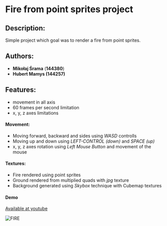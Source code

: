 # Fire from point sprites project

## Description:
Simple project which goal was to render a fire from point sprites.

## Authors: 
- **Mikołaj Śrama** (**144380**)
- **Hubert Mamys (144257)**

## Features:
- movement in all axis
- 60 frames per second limitation
- x, y, z axes limitations

#### Movement:
- Moving forward, backward and sides using *WASD* controlls
- Moving up and down using *LEFT-CONTROL (down)* and *SPACE (up)*
- x, y, z axes rotation using *Left Mouse Button* and movement of the mouse

#### Textures:
- Fire rendered using point sprites
- Ground rendered from multiplied quads with *jpg* texture
- Background generated using *Skybox* technique with Cubemap textures

#### Demo
[Available at youtube](https://www.youtube.com/watch?v=nNawv_uN93o)

![FIRE](/Resources/Readme/fire.gif)
